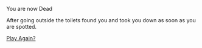 You are now Dead


After going outside the toilets found you and took you down as soon as you are spotted.


[Play Again?](README.md)

